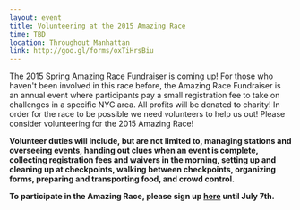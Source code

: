 ```yaml
---
layout: event
title: Volunteering at the 2015 Amazing Race
time: TBD
location: Throughout Manhattan
link: http://goo.gl/forms/oxTiHrsBiu
---
```

The 2015 Spring Amazing Race Fundraiser is coming up! For those who haven't been involved in this race before, the Amazing Race Fundraiser is an annual event where participants pay a small registration fee to take on challenges in a specific NYC area. All profits will be donated to charity! In order for the race to be possible we need volunteers to help us out! Please consider volunteering for the 2015 Amazing Race! 

**Volunteer duties will include, but are not limited to, managing stations and overseeing events, handing out clues when an event is complete, collecting registration fees and waivers in the morning, setting up and cleaning up at checkpoints, walking between checkpoints, organizing forms, preparing and transporting food, and crowd control.**

**To participate in the Amazing Race, please sign up [here](https://goo.gl/eB7bDM) until July 7th.**